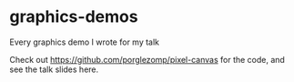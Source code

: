 # graphics-demos
Every graphics demo I wrote for my talk

Check out https://github.com/porglezomp/pixel-canvas for the code, and see the talk slides here.
